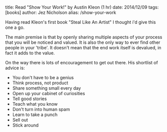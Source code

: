 title: Read "Show Your Work!" by Austin Kleon (1 hr)
date: 2014/12/09
tags: [books]
author: Jez Nicholson
alias: /show-your-work

​Having read Kleon's first book "Steal Like An Artist" I thought i'd give this one a go.

The main premise is that by openly sharing multiple aspects of your process that you will be noticed and valued. It is also the only way to ever find other people in your 'tribe'. It doesn't mean that the end work itself is devalued, in fact it adds to the value.

On the way there is lots of encouragement to get out there. His shortlist of advice is:

* You don't have to be a genius
* Think process, not product
* Share something small every day
* Open up your cabinet of curiosities
* Tell good stories
* Teach what you know
* Don't turn into human spam
* Learn to take a punch
* Sell out
* Stick around​
